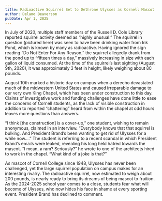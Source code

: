```yaml
---
title: Radioactive Squirrel Set to Dethrone Ulysses as Cornell Mascot
author: Delano Beaverson
pubDate: Apr 1, 2025
---
```


In July of 2020, multiple staff members of the Russell D. Cole Library reported squirrel activity deemed as “highly unusual.”  The squirrel in question (pictured here) was seen to have been drinking water from Ink Pond, which is known by many as radioactive.  Having ignored the sign reading “Do Not Enter For Any Reason,” the squirrel allegedly drank from the pond up to “fifteen times a day,” massively increasing in size with each gallon of liquid consumed.  At the time of the squirrel’s last sighting (August 9th, 2020), it was approximately 3 feet in height, likely weighing about 80 pounds.

August 10th marked a historic day on campus when a derecho devastated much of the midwestern United States and caused irreparable damage to our very own King Chapel, which has been under construction to this day.  Claims of investigative work and funding challenges have done little to ease the concerns of Cornell students, as the lack of visible construction in addition to reported “chattering” heard from within the chapel at odd hours leaves more questions than answers.

“I think [the construction] is a cover-up,” one student, wishing to remain anonymous, claimed in an interview.  “Everybody knows that that squirrel is bulking.  And President Brand’s been wanting to get rid of Ulysses for a while now….”  The student is referring to a recent scandal in which President Brand’s emails were leaked, revealing his long held hatred towards the mascot.  “I mean, a ram?  Seriously?” he wrote to one of the architects hired to work in the chapel.  “What kind of a joke is that?”

As mascot of Cornell College since 1948, Ulysses has never been challenged, yet the large squirrel population on campus makes for an interesting rivalry.  The radioactive squirrel, now estimated to weigh about 200 pounds, is nearly ready to bring its dreams of being mascot to fruition.  As the 2024-2025 school year comes to a close, students fear what will become of Ulysses, who now hides his face in shame at every sporting event.  President Brand has declined to comment.
